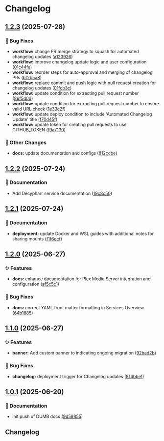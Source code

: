 # Changelog

## [1.2.3](https://github.com/I-am-PUID-0/DUMB_docs/compare/1.2.2...1.2.3) (2025-07-28)


### 🐛 Bug Fixes

* **workflow:** change PR merge strategy to squash for automated changelog updates ([a123926](https://github.com/I-am-PUID-0/DUMB_docs/commit/a12392634aa35be4cc0c0aa31b76a73c08df8b4f))
* **workflow:** improve changelog update logic and user configuration ([01c44fe](https://github.com/I-am-PUID-0/DUMB_docs/commit/01c44feab56c3c2d11540af19244f38100d3826e))
* **workflow:** reorder steps for auto-approval and merging of changelog PRs ([bf2b5a8](https://github.com/I-am-PUID-0/DUMB_docs/commit/bf2b5a81522f310ea963b9fd2a6c50944234c31e))
* **workflow:** replace commit and push logic with pull request creation for changelog updates ([01fcb3c](https://github.com/I-am-PUID-0/DUMB_docs/commit/01fcb3c3d55d786f5e3a5c6396cb2e94a3fc9bdb))
* **workflow:** update condition for extracting pull request number ([86f5d0d](https://github.com/I-am-PUID-0/DUMB_docs/commit/86f5d0df149d72eca62bfd546f6125cbce0af94b))
* **workflow:** update condition for extracting pull request number to ensure valid URL check ([1e33c2f](https://github.com/I-am-PUID-0/DUMB_docs/commit/1e33c2fd54faf9571c8e16cfb8ef719d6f09cb7f))
* **workflow:** update deploy condition to include 'Automated Changelog Update' title ([f70d45f](https://github.com/I-am-PUID-0/DUMB_docs/commit/f70d45ff19cdb262a0d5a26ea4a8342ae226daa2))
* **workflow:** update token for creating pull requests to use GITHUB_TOKEN ([f9a7130](https://github.com/I-am-PUID-0/DUMB_docs/commit/f9a7130290da03ed8db52a699b7ae6051a2f7111))


### 🤡 Other Changes

* **docs:** update documentation and configs ([812ccbe](https://github.com/I-am-PUID-0/DUMB_docs/commit/812ccbe56cee22b01a082b787902043b42ed58dd))

## [1.2.2](https://github.com/I-am-PUID-0/DUMB_docs/compare/1.2.1...1.2.2) (2025-07-24)


### 📖 Documentation

* Add Decypharr service documentation ([19c8c50](https://github.com/I-am-PUID-0/DUMB_docs/commit/19c8c5078845956d066117b18dd09a6f1042dc21))

## [1.2.1](https://github.com/I-am-PUID-0/DUMB_docs/compare/1.2.0...1.2.1) (2025-07-24)


### 📖 Documentation

* **deployment:** update Docker and WSL guides with additional notes for sharing mounts ([f1f6ecf](https://github.com/I-am-PUID-0/DUMB_docs/commit/f1f6ecff1b77c43445d00a7a50b4e330e8616104))

## [1.2.0](https://github.com/I-am-PUID-0/DUMB_docs/compare/1.1.0...1.2.0) (2025-06-27)


### ✨ Features

* **docs:** enhance documentation for Plex Media Server integration and configuration ([af5c5c1](https://github.com/I-am-PUID-0/DUMB_docs/commit/af5c5c17b2357b737ac0a982f2b31c985c2a8120))


### 🐛 Bug Fixes

* **docs:** correct YAML front matter formatting in Services Overview ([64b1885](https://github.com/I-am-PUID-0/DUMB_docs/commit/64b1885058a260cb9e33a98c6af1e1899c425e5a))

## [1.1.0](https://github.com/I-am-PUID-0/DUMB_docs/compare/1.0.1...1.1.0) (2025-06-27)


### ✨ Features

* **banner:** Add custom banner to indicating ongoing migration ([92bad2b](https://github.com/I-am-PUID-0/DUMB_docs/commit/92bad2b1f346b22329abb7e192f847066c7cd0c9))


### 🐛 Bug Fixes

* **changelog:** deployment trigger for Changelog updates ([814bbe1](https://github.com/I-am-PUID-0/DUMB_docs/commit/814bbe1de49d863ce9d5ea724c21afb979e7cbac))

## [1.0.1](https://github.com/I-am-PUID-0/DUMB_docs/compare/1.0.0...1.0.1) (2025-06-20)


### 📖 Documentation

* init push of DUMB docs ([9d59855](https://github.com/I-am-PUID-0/DUMB_docs/commit/9d59855de0c7ff87fb7389863050876888da5a82))

## Changelog
